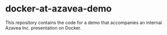 # docker-at-azavea-demo

This repository contains the code for a demo that accompanies an internal Azavea Inc. presentation on Docker.
